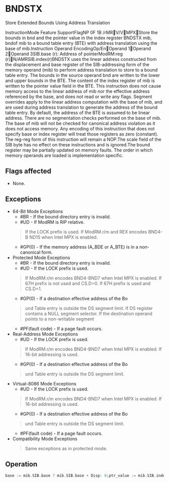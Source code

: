 # BNDSTX

Store Extended Bounds Using Address Translation

InstructionMode Feature SupportFlagNP 0F 1B /rMRV/VMPXStore the bounds in bnd and the pointer value in the index register BNDSTX mib, bndof mib to a bound table entry (BTE) with address translation using the base of mib.Instruction Operand EncodingOp/EnOperand 1Operand 2Operand 3SIB.base (r): Address of pointerModRM:reg (r)N/AMRSIB.index(r)BNDSTX uses the linear address constructed from the displacement and base register of the SIB-addressing form of the memory operand (mib) to perform address translation to store to a bound table entry.
The bounds in the source operand bnd are written to the lower and upper bounds in the BTE.
The content of the index register of mib is written to the pointer value field in the BTE.
This instruction does not cause memory access to the linear address of mib nor the effective address referenced by the base, and does not read or write any flags.
Segment overrides apply to the linear address computation with the base of mib, and are used during address translation to generate the address of the bound table entry.
By default, the address of the BTE is assumed to be linear address.
There are no segmentation checks performed on the base of mib.
The base of mib will not be checked for canonical address violation as it does not access memory.
Any encoding of this instruction that does not specify base or index register will treat those registers as zero (constant).
The reg-reg form of this instruction will remain a NOP.The scale field of the SIB byte has no effect on these instructions and is ignored.The bound register may be partially updated on memory faults.
The order in which memory operands are loaded is implementation specific.

## Flags affected

- None.

## Exceptions

- 64-Bit Mode Exceptions
  - #BR - If the bound directory entry is invalid.
  - #UD - If ModRM is RIP relative.
  > If the LOCK prefix is used.
  > If ModRM.r/m and REX encodes BND4-B
  > ND15 when Intel MPX is enabled.
  - #GP(0) - If the memory address (A_BDE or A_BTE) is in a non-canonical form.
- Protected Mode Exceptions
  - #BR - If the bound directory entry is invalid.
  - #UD - If the LOCK prefix is used.
  > If ModRM.r/m encodes BND4-BND7 when Intel MPX is enabled.
  > If 67H prefix is not used and CS.D=0.
  > If 67H prefix is used and CS.D=1.
  - #GP(0) - If a destination effective address of the Bo
  > und Table entry is outside the DS segment limit.
  > If DS register contains a NULL segment selector.
  > If the destination operand points to a non-writable segment
  - #PF(fault code) - If a page fault occurs.
- Real-Address Mode Exceptions
  - #UD - If the LOCK prefix is used.
  > If ModRM.r/m encodes BND4-BND7 when Intel MPX is enabled.
  > If 16-bit addressing is used.
  - #GP(0) - If a destination effective address of the Bo
  > und Table entry is outside the DS segment limit.
- Virtual-8086 Mode Exceptions
  - #UD - If the LOCK prefix is used.
  > If ModRM.r/m encodes BND4-BND7 when Intel MPX is enabled.
  > If 16-bit addressing is used.
  - #GP(0) - If a destination effective address of the Bo
  > und Table entry is outside the DS segment limit.
  - #PF(fault code) - If a page fault occurs.
- Compatibility Mode Exceptions
  > Same exceptions as in protected mode.

## Operation

```C
base := mib.SIB.base ? mib.SIB.base + Disp: 0;ptr_value := mib.SIB.index ? mib.SIB.index : 0;Outside 64-bit ModeA_BDE[31:0] := (Zero_extend32(base[31:12] « 2) + (BNDCFG[31:12] «12 );A_BT[31:0] := LoadFrom(A_BDE);IF A_BT[0] equal 0 ThenBNDSTATUS := A_BDE | 02H; #BR; FI;A_DEST[31:0] := (Zero_extend32(base[11:2] « 4) + (A_BT[31:2] « 2 ); // address of Bound table entryA_DEST[8][31:0] := ptr_value; A_DEST[0][31:0] := BND.LB; In 64-bit Mode1A_BDE[63:0] := (Zero_extend64(base[47+MAWA:20] « 3) + (BNDCFG[63:12] «12 );A_BT[63:0] := LoadFrom(A_BDE);IF A_BT[0] equal 0 ThenBNDSTATUS := A_BDE | 02H; #BR; FI;A_DEST[63:0] := (Zero_extend64(base[19:3] « 5) + (A_BT[63:3] « 3 ); // address of Bound table entryA_DEST[16][63:0] := ptr_value; A_DEST[0][63:0] := BND.LB; A_DEST[8][63:0] := BND.UB; Intel C/C++ Compiler Intrinsic EquivalentBNDSTX: _bnd_store_ptr_bounds(const void **ptr_addr, const void *ptr_val); 
```
